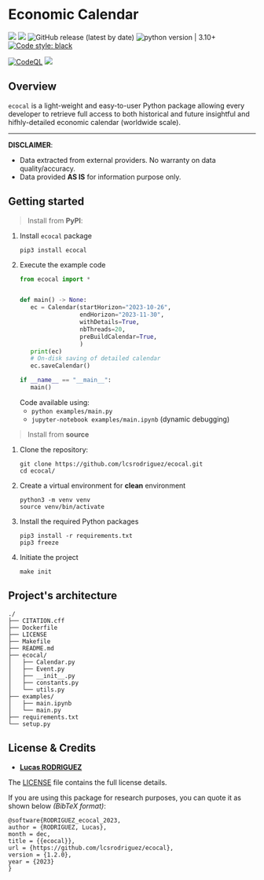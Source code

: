 # Economic Calendar

<img src="https://img.shields.io/static/v1?label=Languages&message=Python&color=ff0000"/>&nbsp;<img src="https://img.shields.io/static/v1?label=Restriction&message=NO&color=26c601"/> ![GitHub release (latest by date)](https://img.shields.io/github/v/release/lcsrodriguez/ecocal) ![python version | 3.10+](https://img.shields.io/badge/Python%20version-3.10+-magenta) [![Code style: black](https://img.shields.io/badge/code%20style-black-000000.svg)](https://github.com/psf/black)

[![CodeQL](https://github.com/lcsrodriguez/ecocal/actions/workflows/codeql.yml/badge.svg)](https://github.com/lcsrodriguez/ecocal/actions/workflows/codeql.yml)&nbsp;![](https://img.shields.io/badge/Dependabot-enabled-blue)

## Overview

`ecocal` is a light-weight and easy-to-user Python package allowing every developer to retrieve full access to both historical and future insightful and hifhly-detailed economic calendar (worldwide scale).

****

**DISCLAIMER**: 
- Data extracted from external providers. No warranty on data quality/accuracy.
- Data provided **AS IS** for information purpose only.

## Getting started

> Install from **PyPI**:
1. Install `ecocal` package
    ```shell
    pip3 install ecocal
    ```
2. Execute the example code
    ```python
   from ecocal import *
   
   
   def main() -> None:
       ec = Calendar(startHorizon="2023-10-26",
                     endHorizon="2023-11-30",
                     withDetails=True,
                     nbThreads=20,
                     preBuildCalendar=True,
                     )
       print(ec)
       # On-disk saving of detailed calendar
       ec.saveCalendar()
   
   if __name__ == "__main__":
       main()
    ```
    Code available using:
    - `python examples/main.py`
    - `jupyter-notebook examples/main.ipynb` (dynamic debugging)


> Install from **source**
1. Clone the repository:
    ```shell
    git clone https://github.com/lcsrodriguez/ecocal.git
    cd ecocal/
    ```
2. Create a virtual environment for **clean** environment
    ```shell
    python3 -m venv venv
    source venv/bin/activate
    ```
3. Install the required Python packages
    ```shell
    pip3 install -r requirements.txt
    pip3 freeze
    ```
4. Initiate the project
    ```shell
    make init
    ```

## Project's architecture

```
./
├── CITATION.cff
├── Dockerfile
├── LICENSE
├── Makefile
├── README.md
├── ecocal/
│   ├── Calendar.py
│   ├── Event.py
│   ├── __init__.py
│   ├── constants.py
│   └── utils.py
├── examples/
│   ├── main.ipynb
│   └── main.py
├── requirements.txt
└── setup.py
```

## License & Credits

- **[Lucas RODRIGUEZ](https://lcsrodriguez.github.io)**

The [LICENSE](LICENSE) file contains the full license details.


If you are using this package for research purposes, you can quote it as shown below *(BibTeX format)*:

```shell
@software{RODRIGUEZ_ecocal_2023,
author = {RODRIGUEZ, Lucas},
month = dec,
title = {{ecocal}},
url = {https://github.com/lcsrodriguez/ecocal},
version = {1.2.0},
year = {2023}
}
```
